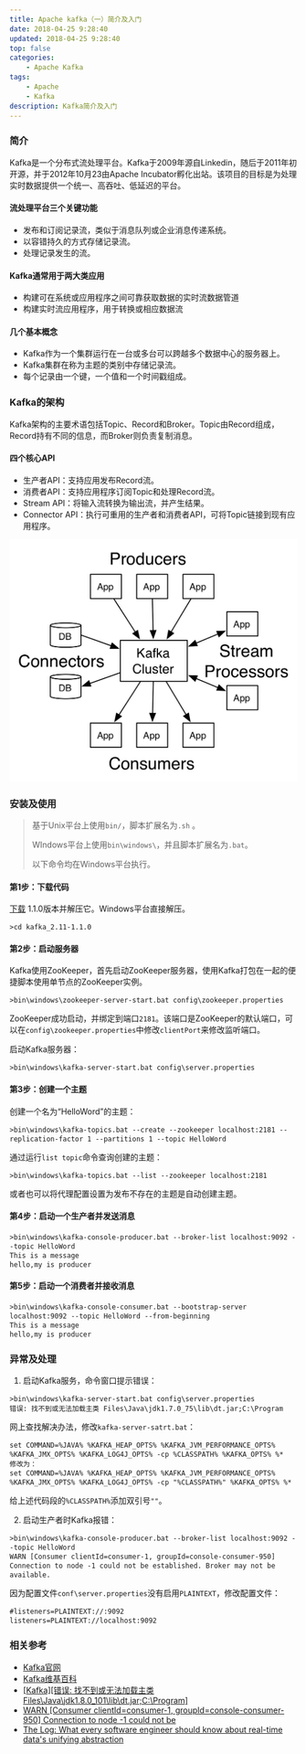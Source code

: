 ```yaml
---
title: Apache kafka（一）简介及入门
date: 2018-04-25 9:28:40
updated: 2018-04-25 9:28:40
top: false
categories:
    - Apache Kafka
tags:
    - Apache
    - Kafka
description: Kafka简介及入门
---
```


### 简介

Kafka是一个分布式流处理平台。Kafka于2009年源自Linkedin，随后于2011年初开源，并于2012年10月23由Apache Incubator孵化出站。该项目的目标是为处理实时数据提供一个统一、高吞吐、低延迟的平台。

#### 流处理平台三个关键功能

* 发布和订阅记录流，类似于消息队列或企业消息传递系统。
* 以容错持久的方式存储记录流。
* 处理记录发生的流。

#### Kafka通常用于两大类应用

* 构建可在系统或应用程序之间可靠获取数据的实时流数据管道
* 构建实时流应用程序，用于转换或相应数据流

#### 几个基本概念

* Kafka作为一个集群运行在一台或多台可以跨越多个数据中心的服务器上。
* Kafka集群在称为主题的类别中存储记录流。
* 每个记录由一个键，一个值和一个时间戳组成。

### Kafka的架构

Kafka架构的主要术语包括Topic、Record和Broker。Topic由Record组成，Record持有不同的信息，而Broker则负责复制消息。

#### 四个核心API

* 生产者API：支持应用发布Record流。
* 消费者API：支持应用程序订阅Topic和处理Record流。
* Stream API：将输入流转换为输出流，并产生结果。
* Connector API：执行可重用的生产者和消费者API，可将Topic链接到现有应用程序。

![Kafka-apis](/images/kafka-apis.png)

### 安装及使用

> 基于Unix平台上使用`bin/`，脚本扩展名为`.sh` 。
>
> WIndows平台上使用`bin\windows\`，并且脚本扩展名为`.bat`。
>
> 以下命令均在Windows平台执行。

#### 第1步：下载代码

[下载](https://www.apache.org/dyn/closer.cgi?path=/kafka/1.1.0/kafka_2.11-1.1.0.tgz) 1.1.0版本并解压它。Windows平台直接解压。

```
>cd kafka_2.11-1.1.0
```

#### 第2步：启动服务器

Kafka使用ZooKeeper，首先启动ZooKeeper服务器，使用Kafka打包在一起的便捷脚本使用单节点的ZooKeeper实例。

```
>bin\windows\zookeeper-server-start.bat config\zookeeper.properties
```

ZooKeeper成功启动，并绑定到端口`2181`。该端口是ZooKeeper的默认端口，可以在`config\zookeeper.properties`中修改`clientPort`来修改监听端口。

启动Kafka服务器：

```
>bin\windows\kafka-server-start.bat config\server.properties
```

#### 第3步：创建一个主题

创建一个名为“HelloWord”的主题：

```
>bin\windows\kafka-topics.bat --create --zookeeper localhost:2181 --replication-factor 1 --partitions 1 --topic HelloWord
```

通过运行`list topic`命令查询创建的主题：

```
>bin\windows\kafka-topics.bat --list --zookeeper localhost:2181
```

或者也可以将代理配置设置为发布不存在的主题是自动创建主题。

#### 第4步：启动一个生产者并发送消息

```
>bin\windows\kafka-console-producer.bat --broker-list localhost:9092 --topic HelloWord
This is a message
hello,my is producer
```

#### 第5步：启动一个消费者并接收消息

````
>bin\windows\kafka-console-consumer.bat --bootstrap-server localhost:9092 --topic HelloWord --from-beginning
This is a message
hello,my is producer
````

### 异常及处理

1. 启动Kafka服务，命令窗口提示错误：

```
>bin\windows\kafka-server-start.bat config\server.properties
错误: 找不到或无法加载主类 Files\Java\jdk1.7.0_75\lib\dt.jar;C:\Program
```

网上查找解决办法，修改`kafka-server-satrt.bat`：

```
set COMMAND=%JAVA% %KAFKA_HEAP_OPTS% %KAFKA_JVM_PERFORMANCE_OPTS% %KAFKA_JMX_OPTS% %KAFKA_LOG4J_OPTS% -cp %CLASSPATH% %KAFKA_OPTS% %*
修改为：
set COMMAND=%JAVA% %KAFKA_HEAP_OPTS% %KAFKA_JVM_PERFORMANCE_OPTS% %KAFKA_JMX_OPTS% %KAFKA_LOG4J_OPTS% -cp "%CLASSPATH%" %KAFKA_OPTS% %*
```

给上述代码段的`%CLASSPATH%`添加双引号`""`。

2. 启动生产者时Kafka报错：

```
>bin\windows\kafka-console-producer.bat --broker-list localhost:9092 --topic HelloWord
WARN [Consumer clientId=consumer-1, groupId=console-consumer-950] Connection to node -1 could not be established. Broker may not be available.
```

因为配置文件`conf\server.properties`没有启用`PLAINTEXT`，修改配置文件：

```
#listeners=PLAINTEXT://:9092
listeners=PLAINTEXT://localhost:9092
```

### 相关参考

* [Kafka官网](https://kafka.apache.org)
* [Kafka维基百科](https://zh.wikipedia.org/wiki/Kafka)
* [[Kafka][错误: 找不到或无法加载主类 Files\Java\jdk1.8.0_101\lib\dt.jar;C:\Program]](https://blog.csdn.net/cx2932350/article/details/78870135)
* [WARN [Consumer clientId=consumer-1, groupId=console-consumer-950] Connection to node -1 could not be](https://blog.csdn.net/getyouwant/article/details/79000524)
* [The Log: What every software engineer should know about real-time data's unifying abstraction](https://engineering.linkedin.com/distributed-systems/log-what-every-software-engineer-should-know-about-real-time-datas-unifying)